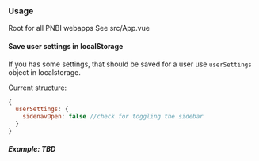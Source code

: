 ### Usage

Root for all PNBI webapps See src/App.vue

#### Save user settings in localStorage
If you has some settings, that should be saved for a user use `userSettings` object in localstorage.

Current structure:
```javascript
{
  userSettings: {
    sidenavOpen: false //check for toggling the sidebar
  }
}
```

##### Example: TBD
